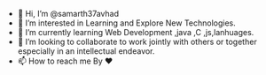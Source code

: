 - 👋 Hi, I’m @samarth37avhad
- 👀 I’m interested in Learning and Explore New Technologies.
- 🌱 I’m currently learning Web Development ,java ,C ,js,lanhuages.
- 💞️ I’m looking to collaborate to work jointly with others or together especially in an intellectual endeavor. 
- 📫 How to reach me By ❤️

<!---
samarth37avhad/samarth37avhad is a ✨ special ✨ repository because its `README.md` (this file) appears on your GitHub profile.
You can click the Preview link to take a look at your changes.
--->
